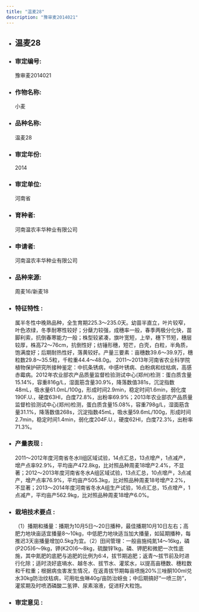 ```yaml
---
title: "温麦28"
description: "豫审麦2014021"
---
```

* ## 温麦28
* ###  审定编号:  
   豫审麦2014021

*  ### 作物名称:  
   小麦

*   ###  品种名称: 
    温麦28

*   ### 审定年份: 
    2014

*   ### 审定单位:  
    河南省

*   ### 育种者:  
    河南温农丰华种业有限公司

*   ### 申请者:  
    河南温农丰华种业有限公司

*   ### 品种来源:  
    周麦16/新麦18


*   ### 特征特性 : 
    属半冬性中晚熟品种，全生育期225.3～235.0天。幼苗半直立，叶片较窄，叶色浓绿，冬季耐寒性较好；分蘖力较强，成穗率一般，春季两极分化快，苗脚利索，抗倒春寒能力一般；株型较紧凑，旗叶宽短，上举，穗下节短，穗层较厚，株高72～76cm，抗倒性好；纺锤形穗，短芒，白壳，白粒，半角质，饱满度好；后期耐热性好，落黄较好。产量三要素：亩穗数39.6～39.9万，穗粒数29.8～35.5粒，千粒重44.4～48.0g。 2011～2013年河南省农业科学院植物保护研究所接种鉴定：中抗条锈病，中感叶锈病、白粉病和纹枯病，高感赤霉病。2012年农业部农产品质量监督检验测试中心(郑州)检测：蛋白质含量15.14%，容重816g/L，湿面筋含量30.9%，降落数值381s，沉淀指数48mL，吸水量61.0mL/100g，形成时间2.9min，稳定时间1.6min，弱化度190F.U.，硬度63HI，白度72.8%，出粉率69.9%；2013年农业部农产品质量监督检验测试中心(郑州)检测，蛋白质含量15.08%，容重798g/L，湿面筋含量31.1%，降落数值268s，沉淀指数45mL，吸水量59.6mL/100g，形成时间2.7min，稳定时间1.4min，弱化度204F.U.，硬度62HI，白度72.3%，出粉率71.3%。


*   ### 产量表现 : 
    2011～2012年度河南省冬水Ⅱ组区域试验，14点汇总，13点增产，1点减产，增产点率92.9%，平均亩产472.8kg，比对照品种周麦18增产2.4%，不显著；2012～2013年度河南省冬水A组区域试验，13点汇总，10点增产，3点减产，增产点率76.9%，平均亩产505.3kg，比对照品种周麦18号增产2.2%，不显著；2013～2014年度河南省冬水A组生产试验，16点汇总，15点增产，1点减产，平均亩产562.9kg，比对照品种周麦18增产6.0%。


*   ### 栽培技术要点 : 
    （1）播期和播量：播期为10月5日～20日播种，最佳播期10月10日左右；高肥力地块亩适宜播量8～10kg，中低肥力地块适当加大播量，如延期播种，每推迟3天亩播量增加0.5kg为宜。（2）田间管理：一般亩施纯氮14～16kg，磷(P2O5)6～9kg，钾(K2O)6～8kg，硫酸锌1kg。磷、钾肥和微肥一次性底施，其中氮肥的底肥与追肥的比例为6:4，拔节期追肥；返青～拔节前及时进行化除；适时浇好底墒水、越冬水、拔节水、灌浆水，以提高亩穗数、穗粒数和千粒重；根据病虫害发生情况，在返青拔节期每亩喷施20%三唑酮100ml兑水30kg防治纹枯病，可用吡虫啉40g/亩防治蚜虫；中后期搞好“一喷三防”，灌浆期及时喷洒磷酸二氢钾、尿素溶液，促进籽大粒饱。


*   ### 审定意见 : 
    
